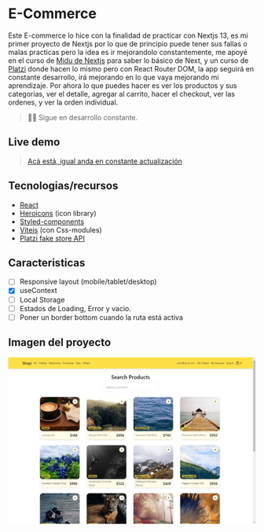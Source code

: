 # E-Commerce

Este E-commerce lo hice con la finalidad de practicar con Nextjs 13, es mi primer proyecto de Nextjs por lo que de principio puede tener sus fallas o malas practicas pero la idea es ir mejorandolo constantemente, me apoyé en el curso de [Midu de Nextjs](https://youtu.be/tA-_vAz9y78) para saber lo básico de Next, y un curso de [Platzi](https://platzi.com/cursos/react-vite-tailwindcss/) donde hacen lo mismo pero con React Router DOM, la app seguirá en constante desarrollo, irá mejorando en lo que vaya mejorando mi aprendizaje.
Por ahora lo que puedes hacer es ver los productos y sus categorias, ver el detalle, agregar al carrito, hacer el checkout, ver las ordenes, y ver la orden individual.
> 👷‍♂️ Sigue en desarrollo constante.
> 

## Live demo

> [Acá está, igual anda en constante actualización](https://yesidexe.github.io/Todo-list/)
> 

## **Tecnologias/recursos**

- [React](https://react.dev/)
- [Heroicons](https://heroicons.com/) (icon library)
- [Styled-components](https://styled-components.com/)
- [Vitejs](https://vitejs.dev/) (con Css-modules)
- [Platzi fake store API](https://fakeapi.platzi.com/)

## Caracteristicas

- [ ]  Responsive layout (mobile/tablet/desktop)
- [x]  useContext
- [ ]  Local Storage
- [ ]  Estados de Loading, Error y vacio.
- [ ]  Poner un border bottom cuando la ruta está activa

## Imagen del proyecto

![project image](./docs/project-image.JPG)
